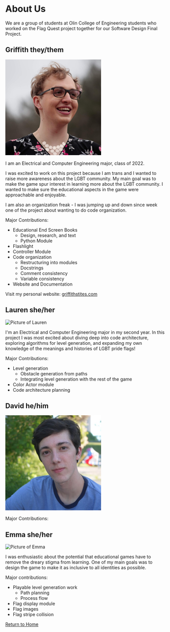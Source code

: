 # About Us
We are a group of students at Olin College of Engineering students who worked on the Flag Quest project together for our Software Design Final Project.

## Griffith they/them

<img src="./images/griffith.jpg" alt="Picture of Griffith" width="300"/>

I am an Electrical and Computer Engineering major, class of 2022.

I was excited to work on this project because I am trans and I wanted to raise more awareness about the LGBT community. My main goal was to make the game spur interest in learning more about the LGBT community. I wanted to make sure the educational aspects in the game were approachable and enjoyable.

I am also an organization freak - I was jumping up and down since week one of the project about wanting to do code organization.

Major Contributions:
* Educational End Screen Books
  * Design, research, and text
  * Python Module
* Flashlight
* Controller Module
* Code organization
  * Restructuring into modules
  * Docstrings
  * Comment consistency
  * Variable consistency
* Website and Documentation

Visit my personal website: [griffithstites.com](https://www.griffithstites.com/)

## Lauren she/her

<img src="./images/lauren.jpg" alt="Picture of Lauren" width="300"/>

I'm an Electrical and Computer Engineering major in my second year. In this project I was most excited about diving deep into code architecture, exploring algorithms for level generation, and expanding my own knowledge of the meanings and histories of LGBT pride flags!

Major Contributions:

* Level generation
  * Obstacle generation from paths
  * Integrating level generation with the rest of the game
* Color Actor module
* Code architecture planning

## David he/him

<img src="./images/david.jpg" alt="Picture of David" width="300"/>

Major Contributions:

## Emma she/her

<img src="./images/emma.jpg" alt="Picture of Emma" width="300"/>

I was enthusiastic about the potential that educational games have to remove the dreary stigma from learning. One of my main goals was to design the game to make it as inclusive to all identities as possible.

Major contributions:

* Playable level generation work
  * Path planning
  * Process flow
* Flag display module
* Flag images 
* Flag stripe collision


[Return to Home](https://sd19spring.github.io/FlagQuest/)
